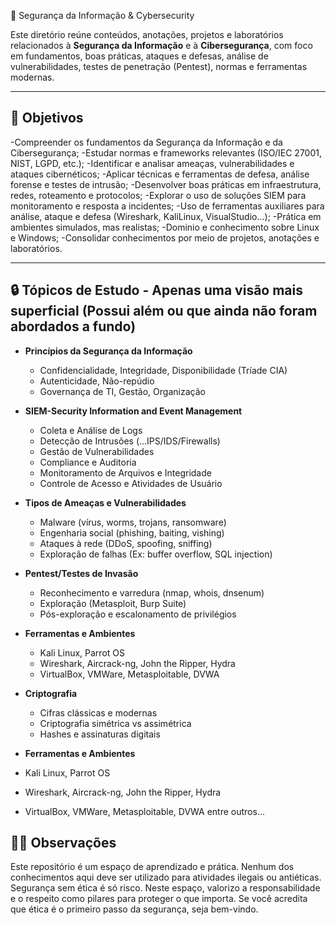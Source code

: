 🔐 Segurança da Informação & Cybersecurity

Este diretório reúne conteúdos, anotações, projetos e laboratórios relacionados à **Segurança da Informação** e à **Cibersegurança**, com foco em fundamentos, boas práticas, ataques e defesas, análise de vulnerabilidades, testes de penetração (Pentest), normas e ferramentas modernas.

---

## 📌 Objetivos

-Compreender os fundamentos da Segurança da Informação e da Cibersegurança;
-Estudar normas e frameworks relevantes (ISO/IEC 27001, NIST, LGPD, etc.);
-Identificar e analisar ameaças, vulnerabilidades e ataques cibernéticos;
-Aplicar técnicas e ferramentas de defesa, análise forense e testes de intrusão;
-Desenvolver boas práticas em infraestrutura, redes, roteamento e protocolos;
-Explorar o uso de soluções SIEM para monitoramento e resposta a incidentes;
-Uso de ferramentas auxiliares para análise, ataque e defesa (Wireshark, KaliLinux, VisualStudio...);
-Prática em ambientes simulados, mas realistas;
-Dominio e conhecimento sobre Linux e Windows; 
-Consolidar conhecimentos por meio de projetos, anotações e laboratórios.

---

## 🔒 Tópicos de Estudo - Apenas uma visão mais superficial (Possui além ou que ainda não foram abordados a fundo)

- **Princípios da Segurança da Informação**
  - Confidencialidade, Integridade, Disponibilidade (Tríade CIA)
  - Autenticidade, Não-repúdio
  - Governança de TI, Gestão, Organização

- **SIEM-Security Information and Event Management**
  - Coleta e Análise de Logs
  - Detecção de Intrusões (...IPS/IDS/Firewalls)
  - Gestão de Vulnerabilidades
  - Compliance e Auditoria
  - Monitoramento de Arquivos e Integridade
  - Controle de Acesso e Atividades de Usuário
  
- **Tipos de Ameaças e Vulnerabilidades**
  - Malware (vírus, worms, trojans, ransomware)
  - Engenharia social (phishing, baiting, vishing)
  - Ataques à rede (DDoS, spoofing, sniffing)
  - Exploração de falhas (Ex: buffer overflow, SQL injection)

- **Pentest/Testes de Invasão**
  - Reconhecimento e varredura (nmap, whois, dnsenum)
  - Exploração (Metasploit, Burp Suite)
  - Pós-exploração e escalonamento de privilégios

- **Ferramentas e Ambientes**
  - Kali Linux, Parrot OS
  - Wireshark, Aircrack-ng, John the Ripper, Hydra
  - VirtualBox, VMWare, Metasploitable, DVWA

- **Criptografia**
  - Cifras clássicas e modernas
  - Criptografia simétrica vs assimétrica
  - Hashes e assinaturas digitais

 - **Ferramentas e Ambientes**
  - Kali Linux, Parrot OS
  - Wireshark, Aircrack-ng, John the Ripper, Hydra
  - VirtualBox, VMWare, Metasploitable, DVWA
entre outros...

## 👨‍💻 Observações

Este repositório é um espaço de aprendizado e prática. Nenhum dos conhecimentos aqui deve ser utilizado para atividades ilegais ou antiéticas. 
Segurança sem ética é só risco. Neste espaço, valorizo a responsabilidade e o respeito como pilares para proteger o que importa.
Se você acredita que ética é o primeiro passo da segurança, seja bem-vindo.

